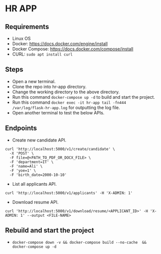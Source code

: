 # HR APP

## Requirements
- Linux OS
- Docker: https://docs.docker.com/engine/install
- Docker Compose: https://docs.docker.com/compose/install
- CURL: `sudo apt install curl`

## Steps

- Open a new terminal.
- Clone the repo into hr-app directory.
- Change the working directory to the above directory.
- Run this command `docker-compose up -d` to build and start the project.
- Run this command `docker exec -it hr-app tail -fn444 /var/log/flask-hr-app.log` for outputting the log file. 
- Open another terminal to test the below APIs.

## Endpoints


- Create new candidate API.

```
curl 'http://localhost:5000/v1/create/candidate' \
  -X 'POST' \
  -F file=@<PATH_TO_PDF_OR_DOCX_FILE> \
  -F 'department=IT' \
  -F 'name=Ali' \
  -F 'yoe=1' \
  -F 'birth_date=2000-10-10'
```

- List all applicants API.

```
curl 'http://localhost:5000/v1/applicants' -H 'X-ADMIN: 1'
```

- Download resume API.

```
curl 'http://localhost:5000/v1/download/resume/<APPLICANT_ID>' -H 'X-ADMIN: 1' --output <FILE-NAME>
```

## Rebuild and start the project

- `docker-compose down -v && docker-compose build --no-cache  && docker-compose up -d`


